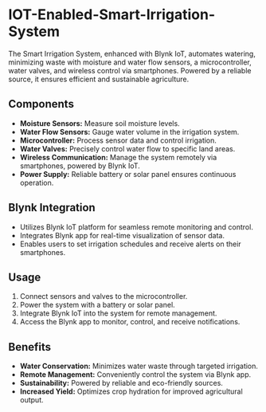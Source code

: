 # IOT-Enabled-Smart-Irrigation-System
 The Smart Irrigation System, enhanced with Blynk IoT,  automates watering, minimizing waste with moisture and water flow sensors, a microcontroller, water valves, and wireless control via smartphones. Powered by a reliable source, it ensures efficient and sustainable agriculture.

## Components
- **Moisture Sensors:** Measure soil moisture levels.
- **Water Flow Sensors:** Gauge water volume in the irrigation system.
- **Microcontroller:** Process sensor data and control irrigation.
- **Water Valves:** Precisely control water flow to specific land areas.
- **Wireless Communication:** Manage the system remotely via smartphones, powered by Blynk IoT.
- **Power Supply:** Reliable battery or solar panel ensures continuous operation.

## Blynk Integration
- Utilizes Blynk IoT platform for seamless remote monitoring and control.
- Integrates Blynk app for real-time visualization of sensor data.
- Enables users to set irrigation schedules and receive alerts on their smartphones.

## Usage
1. Connect sensors and valves to the microcontroller.
2. Power the system with a battery or solar panel.
3. Integrate Blynk IoT into the system for remote management.
4. Access the Blynk app to monitor, control, and receive notifications.

## Benefits
- **Water Conservation:** Minimizes water waste through targeted irrigation.
- **Remote Management:** Conveniently control the system via Blynk app.
- **Sustainability:** Powered by reliable and eco-friendly sources.
- **Increased Yield:** Optimizes crop hydration for improved agricultural output.
